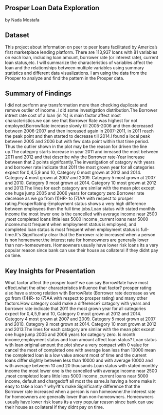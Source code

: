 Prosper Loan Data Exploration
--------------------------------------------
by Nada Mostafa


Dataset
-----------

This project about information on peer to peer loans facilitated by America’s first marketplace lending platform. There are 113,937 loans with 81 variables on each loan, including loan amount, borrower rate (or interest rate), current loan status,etc. I will summarize the characteristics of variables affect the loan and the relationships between multiple variables using summary statistics and different data visualizations. I am using the data from the Prosper to analyze and find the pattern in the Prosper data.

Summary of Findings
--------------------------------

I did not perform any transformation  more than checking duplicate and remove outlier of income .I did some investigation distribution.The Borrower intrest rate cost of a loan (in %) is main factor affect most characteristics.we can see that Borrower Rate was highest for not employed.BorrowRate increase slowly till 2005-2006 and then decreased between 2006-2007 and then increased again in 2007-2011, in 2011 reach the peak point and then started to decrease till 2014.I found a local peak between 2005 and 2006 but with few data point within that time period. Thus the outlier shown in the plot may be the reason for driven the line up.The category starts increase in year 2011 and inreased the most between 2011 and 2012 and that describe why the Borrower rate-Year increase between that 2 points signifcantly.The investigation of catagory with years and borrower rate indicate that 2011 the most grown year for all categories expect for 0,4,5,9 and 10, Category 0 most grown at 2012 and 2014. Category 4 most grown at 2007 and 2009. Category 5 most grown at 2007 and 2010. Category 9 most grown at 2014. Category 10 most grown at 2012 and 2013.The lines for each catagory are similar with the mean plot except one huge jump 2005 and 2006 years for category zero.Borrower rate  decrease as we go from (1)HR- to (7)AA with respect to prosper rating.ProsperRating-Employment status shows a very high difference between employees then the full time jobs.Loan status with stated monthly income the most lower one is the cancelled with average income near 2500 ,most completed loans little less 5000 income ,current loans near 5000 income.most frequent when employment status is employed, and completed loan status is most frequent when employment status is full-time.It's Significantly clear that the Borrower rate increased when a person is non homeowner.the interest rate for homeowners are generally lower than non-homeowners. Homeowners usually have lower risk loans its a very popular reason since bank can use their house as collateral if they didnt pay on time.

Key Insights for Presentation
-------------------------------------------

What factor affect the prosper loan? we can say BorrowRate have most effect.what the  other characteristics influence that factor? prosper rating also have a strong relation with BorrowRate (Borrower rate  decrease as we go from (1)HR- to (7)AA with respect to prosper rating) and many other factors.How category could make a difference? catagory with years and borrower rate indicate that 2011 the most grown year for all categories expect for 0,4,5,9 and 10, Category 0 most grown at 2012 and 2014. Category 4 most grown at 2007 and 2009. Category 5 most grown at 2007 and 2010. Category 9 most grown at 2014. Category 10 most grown at 2012 and 2013.The lines for each catagory are similar with the mean plot except one huge jump 2005 and 2006 years for category zero. Is month income,employment status and loan amount affect loan status? Loan status with loan original amount the plot show a very compact with 0 value for cancel the most of completed one with average loan less than 10000 mean the completed loan is a low value amount most of time and the current loans differ slightly between less than 10000 and with average 10000 and with average between 10 and 20 thousands.Loan status with stated monthly income the most lower one is the cancelled with average income near 2500 ,most completed loans little less 5000 income ,current loans near 5000 income, default and chargedoff all most the same.Is having a home make it easy to take a loan ? why?It's make Significantly difference that the Borrower rate increased when a person is non homeowner.the interest rate for homeowners are generally lower than non-homeowners. Homeowners usually have lower risk loans its a very popular reason since bank can use their house as collateral if they didnt pay on time.
